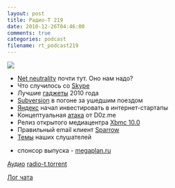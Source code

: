 ```yaml
---
layout: post
title: Радио-Т 219
date: 2010-12-26T04:46:00
comments: true
categories: podcast
filename: rt_podcast219
---
```

![](https://radio-t.com/images/radio-t/rt219.jpg)

- [Net neutrality](http://www.readwriteweb.com/archives/fcc_passes_net_neutrality_everyone_delighted.php) почти тут. Оно нам надо?
- Что случилось со [Skype](http://www.readwriteweb.com/archives/skype_apologizes_explains_todays_downtime.php)
- Лучшие [гаджеты](http://internetno.net/2010/12/14/luchshie-gadzhety-2010-goda/) 2010 года
- [Subversion](http://www.opennet.ru/opennews/art.shtml?num=29107) в погоне за ушедшим поездом
- [Яндекс]() начал инвестировать в интернет-стартапы
- Концептуальная [атака](http://www.vedomosti.ru/newspaper/article/252434/yandeks_otkryl_koshelek) от D0z.me
- Релиз открытого медиацентра [Xbmc 10.0](http://www.opennet.ru/opennews/art.shtml?num=29048)
- Правильный email клиент [Sparrow](http://www.tuaw.com/2010/12/21/sparrow-for-mac-beta-review/)
- [Темы](http://radio-t.com/temi_dlja_vipuskov/temy-dlya-219/) наших слушателей

* спонсор выпуска - [megaplan.ru](http://megaplan.ru)

[Аудио](http://archive.rucast.net/radio-t/media/rt_podcast219.mp3)
[radio-t.torrent](http://www.radio-t.com/torrents/rt_podcast219.mp3.torrent)

[Лог чата](http://chat.radio-t.com/logs/radio-t-219.html)
<audio src="http://archive.rucast.net/radio-t/media/rt_podcast219.mp3" preload="none"></audio>
